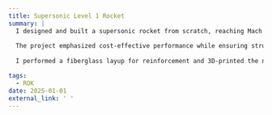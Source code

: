 ```yaml
---
title: Supersonic Level 1 Rocket
summary: |
  I designed and built a supersonic rocket from scratch, reaching Mach 1.5 and over 6,000 feet on an H550 ST motor. 
  
  The project emphasized cost-effective performance while ensuring structural integrity. 
  
  I performed a fiberglass layup for reinforcement and 3D-printed the nose cone, optimizing aerodynamics and durability.

tags:
  - ROK
date: 2025-01-01
external_link: ' '
---
```

